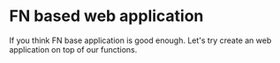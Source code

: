 FN based web application
====

If you think FN base application is good enough. Let's try create an web application on top of our functions.
